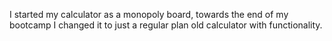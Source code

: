 I started my calculator as a monopoly board, towards the end of my bootcamp I changed it to just a regular plan old calculator with functionality. 